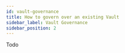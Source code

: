 ```yaml
---
id: vault-governance
title: How to govern over an existing Vault
sidebar_label: Vault Governance
sidebar_position: 2
---
```


Todo
